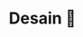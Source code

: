 ---
title: Desain 🎨
description: 
image: "https://img.freepik.com/free-vector/hand-drawn-world-graphics-day-illustration_23-2148881520.jpg"

# Badge style
style:
    background: "#2a9d8f"
    color: "#fff"
---